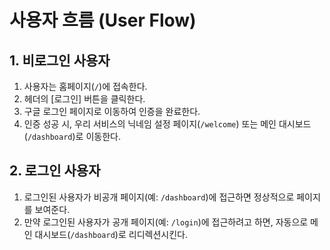 # 사용자 흐름 (User Flow)

## 1. 비로그인 사용자

1.  사용자는 홈페이지(`/`)에 접속한다.
2.  헤더의 [로그인] 버튼을 클릭한다.
3.  구글 로그인 페이지로 이동하여 인증을 완료한다.
4.  인증 성공 시, 우리 서비스의 닉네임 설정 페이지(`/welcome`) 또는 메인 대시보드(`/dashboard`)로 이동한다.

## 2. 로그인 사용자

1.  로그인된 사용자가 비공개 페이지(예: `/dashboard`)에 접근하면 정상적으로 페이지를 보여준다.
2.  만약 로그인된 사용자가 공개 페이지(예: `/login`)에 접근하려고 하면, 자동으로 메인 대시보드(`/dashboard`)로 리디렉션시킨다.